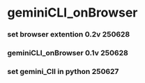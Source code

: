 # geminiCLI_onBrowser

### set browser extention  0.2v 250628
### geminiCLI_onBrowser 0.1v 250628
### set gemini_ClI in python 250627